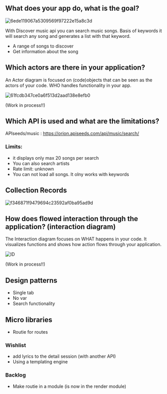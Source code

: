 

## What does your app do, what is the goal?

![6ede119067a5309569f97222e15a8c3d](https://user-images.githubusercontent.com/43183768/74226067-28c84e80-4cbc-11ea-8fca-dd4eae058378.jpg)

With Discover music api you can search music songs. Basis of keywords it will search any song and generates a list with that keyword. 

* A range of songs to discover
* Get information about the song

## Which actors are there in your application? 

An Actor diagram is focused on (code)objects that can be seen as the actors of your code. WHO handles functionality in your app.

<img width="" alt="61fcdb347ce0a6f513d2aad138e8efb0" src="https://user-images.githubusercontent.com/43183768/74226997-cf611f00-4cbd-11ea-91e8-9310f6a75e66.png">


(Work in process!!)

## Which API is used and what are the limitations? 

APIseeds/music :  https://orion.apiseeds.com/api/music/search/ 

### Limits:
* it displays only max 20 songs per search
* You can also search artists 
* Rate limit: unknown
* You can not load all songs. It olny works with keywords

## Collection Records

<img width="" alt="f346871f9479694c23592af0ba95ad9d" src="https://user-images.githubusercontent.com/43183768/74240204-bf573880-4cd9-11ea-9163-ec72fe4c0e58.png">

## How does flowed interaction through the application? (interaction diagram)
The Interaction diagram focuses on WHAT happens in your code. It visualizes functions and shows how action flows through your application.

<img width="" alt="ID" src="https://user-images.githubusercontent.com/43183768/74519430-f44fcf00-4f15-11ea-8500-2f23f430989d.png">


(Work in process!!)

## Design patterns
* Single tab
* No var
* Search functionality

## Micro libraries 
* Routie for routes


### Wishlist
* add lyrics to the detail session (with another API)
* Using a templating engine

### Backlog
* Make routie in a module (is now in the render module)


